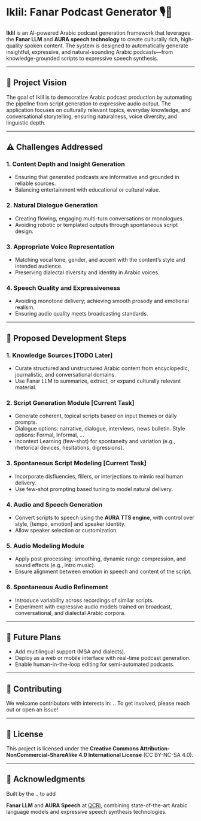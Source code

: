 # Iklil: Fanar Podcast Generator 🎙️👑

**Iklil** is an AI-powered Arabic podcast generation framework that leverages the **Fanar LLM** and **AURA speech technology** to create culturally rich, high-quality spoken content. The system is designed to automatically generate insightful, expressive, and natural-sounding Arabic podcasts—from knowledge-grounded scripts to expressive speech synthesis.

---

## 🌟 Project Vision

The goal of Iklil is to democratize Arabic podcast production by automating the pipeline from script generation to expressive audio output. The application focuses on culturally relevant topics, everyday knowledge, and conversational storytelling, ensuring naturalness, voice diversity, and linguistic depth.

---

## ⚠️ Challenges Addressed

### 1. **Content Depth and Insight Generation**
- Ensuring that generated podcasts are informative and grounded in reliable sources.
- Balancing entertainment with educational or cultural value.

### 2. **Natural Dialogue Generation**
- Creating flowing, engaging multi-turn conversations or monologues.
- Avoiding robotic or templated outputs through spontaneous script design.

### 3. **Appropriate Voice Representation**
- Matching vocal tone, gender, and accent with the content’s style and intended audience.
- Preserving dialectal diversity and identity in Arabic voices.

### 4. **Speech Quality and Expressiveness**
- Avoiding monotone delivery; achieving smooth prosody and emotional realism.
- Ensuring audio quality meets broadcasting standards.

---

## 🔧 Proposed Development Steps

### 1. **Knowledge Sources** [TODO Later]
- Curate structured and unstructured Arabic content from encyclopedic, journalistic, and conversational domains.
- Use Fanar LLM to summarize, extract, or expand culturally relevant material.

### 2. **Script Generation Module** [Current Task]
- Generate coherent, topical scripts based on input themes or daily prompts.
- Dialogue options: narrative, dialogue, interviews, news bulletin. Style options: Formal, Informal, ...
- Incontext Learning (few-shot) for spontaneity and variation (e.g., rhetorical devices, hesitations, digressions).

### 3. **Spontaneous Script Modeling** [Current Task]
- Incorporate disfluencies, fillers, or interjections to mimic real human delivery.
- Use few-shot prompting based tuning to model natural delivery.

### 4. **Audio and Speech Generation**
- Convert scripts to speech using the **AURA TTS engine**, with control over style, [tempo, emotion] and speaker identity.
- Allow speaker selection or customization.

### 5. **Audio Modeling Module**
- Apply post-processing: smoothing, dynamic range compression, and sound effects (e.g., intro music).
- Ensure alignment between emotion in speech and content of the script.

### 6. **Spontaneous Audio Refinement**
- Introduce variability across recordings of similar scripts.
- Experiment with expressive audio models trained on broadcast, conversational, and dialectal Arabic corpora.

---

## 🚀 Future Plans

- Add multilingual support (MSA and dialects).
- Deploy as a web or mobile interface with real-time podcast generation.
- Enable human-in-the-loop editing for semi-automated podcasts.

---

## 🤝 Contributing

We welcome contributors with interests in:
..
To get involved, please reach out or open an issue!

---

## 📜 License

This project is licensed under the **Creative Commons Attribution-NonCommercial-ShareAlike 4.0 International License** (CC BY-NC-SA 4.0).

---

## 👤 Acknowledgments

Built by the <internship team> .. to add
 
**Fanar LLM** and **AURA Speech** at [QCRI](https://www.qcri.org/), combining state-of-the-art Arabic language models and expressive speech synthesis technologies.


